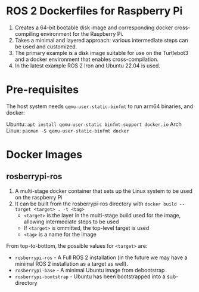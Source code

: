 # ROS 2 Dockerfiles for Raspberry Pi
1. Creates a 64-bit bootable disk image and corresponding docker cross-compiling environment for the Raspberry Pi.
2. Takes a minimal and layered approach: various intermediate steps can be used and customized.
3. The primary example is a disk image suitable for use on the Turtlebot3 and a docker environment that enables cross-compilation.
4. In the latest example ROS 2 Iron and Ubuntu 22.04 is used.

# Pre-requisites
The host system needs `qemu-user-static-binfmt` to run arm64 binaries, and docker:

Ubuntu: `apt install qemu-user-static binfmt-support docker.io`
Arch Linux: `pacman -S qemu-user-static-binfmt docker`

# Docker Images
## rosberrypi-ros
1. A multi-stage docker container that sets up the Linux system to be used on the raspberry Pi
2. It can be built from the rosberrypi-ros directory with `docker build --target <target> . -t <tag>`
   - `<target>` is the layer in the multi-stage build used for the image, allowing intermediate steps to be used
   - If `<target>` is ommitted, the top-level target is used
   - `<tag>` is a name for the image

From top-to-bottom, the possible values for `<target>` are:
- `rosberrypi-ros`  - A Full ROS 2 installation (in the future we may have a minimal ROS 2 installation as a target as well).
- `rosberrypi-base` - A minimal Ubuntu image from debootstrap
- `rosberrypi-bootstrap` - Ubuntu has been bootstrapped into a sub-directory
